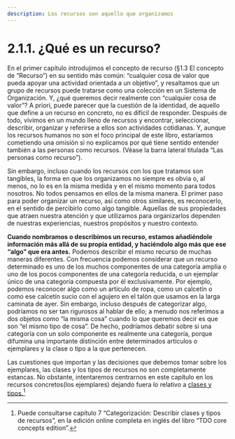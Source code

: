 ```yaml
---
description: Los recursos son aquello que organizamos
---
```


# 2.1.1. ¿Qué es un recurso?

En el primer capítulo introdujimos el concepto de recurso (§1.3 El concepto de “Recurso”) en su sentido más común: “cualquier cosa de valor que pueda apoyar una actividad orientada a un objetivo”, y resaltamos que un grupo de recursos puede tratarse como una colección en un Sistema de Organización. Y, ¿qué queremos decir realmente con “cualquier cosa de valor”? A priori, puede parecer que la cuestión de la identidad, de aquello que define a un recurso en concreto, no es difícil de responder. Después de todo, vivimos en un mundo lleno de recursos y encontrar, seleccionar, describir, organizar y referirse a ellos son actividades cotidianas. Y, aunque los recursos humanos no son el foco principal de este libro, estaríamos cometiendo una omisión si no explicamos por qué tiene sentido entender también a las personas como recursos. (Véase la barra lateral titulada “Las personas como recurso”).

Sin embargo, incluso cuando los recursos con los que tratamos son tangibles, la forma en que los organizamos no siempre es obvia o, al menos, no lo es en la misma medida y en el mismo momento para todos nosotros. No todos pensamos en ellos de la misma manera. El primer paso para poder organizar un recurso, así como otros similares, es reconocerlo, en el sentido de percibirlo como algo tangible. Aquellas de sus propiedades que atraen nuestra atención y que utilizamos para organizarlos dependen de nuestras experiencias, nuestros propósitos y nuestro contexto.

**Cuando nombramos o describimos un recurso, estamos añadiéndole información más allá de su propia entidad, y haciéndolo algo más que ese “algo” que era antes.** Podemos describir el mismo recurso de muchas maneras diferentes. Con frecuencia podemos considerar que un recurso determinado es uno de los muchos componentes de una categoría amplia o uno de los pocos componentes de una categoría reducida, o un ejemplar único de una categoría compuesta por él exclusivamente. Por ejemplo, podemos reconocer algo como un artículo de ropa, como un calcetín o como ese calcetín sucio con el agujero en el talón que usamos en la larga caminata de ayer. Sin embargo, incluso después de categorizar algo, podríamos no ser tan rigurosos al hablar de ello; a menudo nos referimos a dos objetos como “la misma cosa” cuando lo que queremos decir es que son “el mismo tipo de cosa”. De hecho, podríamos debatir sobre si una categoría con un solo componente es realmente una categoría, porque difumina una importante distinción entre determinados artículos o ejemplares y la clase o tipo a la que pertenecen.

Las cuestiones que importan y las decisiones que debemos tomar sobre los ejemplares, las clases y los tipos de recursos no son completamente estancas. No obstante, intentaremos centrarnos en este capítulo en los recursos concretos(los ejemplares) dejando fuera lo relativo a [clases y tipos.](#user-content-fn-1)[^1]

[^1]: Puede consultarse capítulo 7 “Categorización: Describir clases y tipos de recursos”, en la edición online completa en inglés del libro “TDO core concepts edition”.
